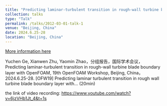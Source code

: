 ```yaml
---
title: "Predicting laminar-turbulent transition in rough-wall turbine blade boundary layer with OpenFOAM, 19th OpenFOAM Workshop"
collection: talks
type: "Talk"
permalink: /talks/2012-03-01-talk-1
venue: "Beijing, China"
date: 2024.6.25-28
location: "Beijing, China"
---
```


[More information here](http://exampleurl.com)

Yuchen Ge, Xianwen Zhu, Yaomin Zhao，分组报告，国际学术会议，Predicting laminar-turbulent transition in rough-wall turbine blade boundary layer with OpenFOAM, 19th OpenFOAM Workshop, Beijing, China，2024.6.25-28. [OFW19] Predicting laminar turbulent transition in rough wall turbine blade boundary layer with... (20min)

the link of video recording: https://www.youtube.com/watch?v=6jzVHb1Jt_4&t=1s